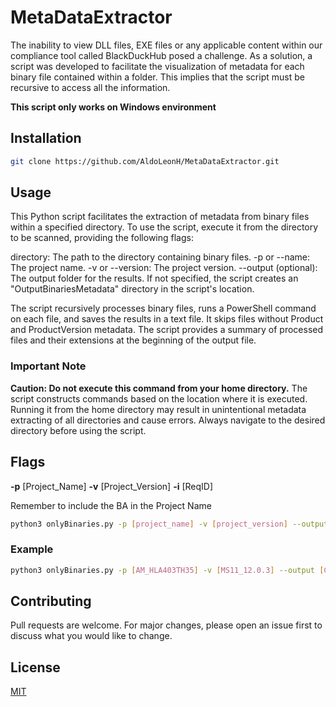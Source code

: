 # MetaDataExtractor
The inability to view DLL files, EXE files or any applicable content within our compliance tool called BlackDuckHub posed a challenge. As a solution, a script was developed to facilitate the visualization of metadata for each binary file contained within a folder. This implies that the script must be recursive to access all the information.

**This script only works on Windows environment**

## Installation

```bash
git clone https://github.com/AldoLeonH/MetaDataExtractor.git
```

## Usage


This Python script facilitates the extraction of metadata from binary files within a specified directory. To use the script, execute it from the directory to be scanned, providing the following flags:

directory: The path to the directory containing binary files.
-p or --name: The project name.
-v or --version: The project version.
--output (optional): The output folder for the results. If not specified, the script creates an "OutputBinariesMetadata" directory in the script's location.

The script recursively processes binary files, runs a PowerShell command on each file, and saves the results in a text file. It skips files without Product and ProductVersion metadata. The script provides a summary of processed files and their extensions at the beginning of the output file.

### **Important Note**
**Caution: Do not execute this command from your home directory.** The script constructs commands based on the location where it is executed. Running it from the home directory may result in unintentional metadata extracting of all directories and cause errors. Always navigate to the desired directory before using the script.

## Flags


**-p** [Project_Name]
**-v** [Project_Version]
**-i** [ReqID]

Remember to include the BA in the Project Name

```bash
python3 onlyBinaries.py -p [project_name] -v [project_version] --output [output_folder]

```
### Example

```bash
python3 onlyBinaries.py -p [AM_HLA403TH35] -v [MS11_12.0.3] --output [C:/Users/uig12345/Documents/OutputBinariesExtract]
```


## Contributing

Pull requests are welcome. For major changes, please open an issue first
to discuss what you would like to change.

## License

[MIT](https://choosealicense.com/licenses/mit/)

